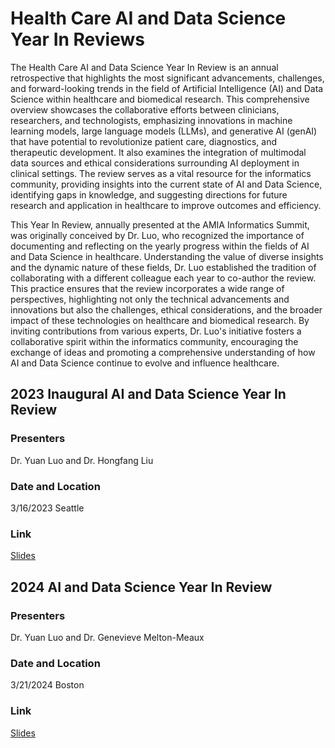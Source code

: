 # Health Care AI and Data Science Year In Reviews
The Health Care AI and Data Science Year In Review is an annual retrospective that highlights the most significant advancements, challenges, and forward-looking trends in the field of Artificial Intelligence (AI) and Data Science within healthcare and biomedical research. This comprehensive overview showcases the collaborative efforts between clinicians, researchers, and technologists, emphasizing innovations in machine learning models, large language models (LLMs), and generative AI (genAI) that have potential to revolutionize patient care, diagnostics, and therapeutic development. It also examines the integration of multimodal data sources and ethical considerations surrounding AI deployment in clinical settings. The review serves as a vital resource for the informatics community, providing insights into the current state of AI and Data Science, identifying gaps in knowledge, and suggesting directions for future research and application in healthcare to improve outcomes and efficiency.

This Year In Review, annually presented at the AMIA Informatics Summit, was originally conceived by Dr. Luo, who recognized the importance of documenting and reflecting on the yearly progress within the fields of AI and Data Science in healthcare. Understanding the value of diverse insights and the dynamic nature of these fields, Dr. Luo established the tradition of collaborating with a different colleague each year to co-author the review. This practice ensures that the review incorporates a wide range of perspectives, highlighting not only the technical advancements and innovations but also the challenges, ethical considerations, and the broader impact of these technologies on healthcare and biomedical research. By inviting contributions from various experts, Dr. Luo's initiative fosters a collaborative spirit within the informatics community, encouraging the exchange of ideas and promoting a comprehensive understanding of how AI and Data Science continue to evolve and influence healthcare.

## 2023 Inaugural AI and Data Science Year In Review 
### Presenters
Dr. Yuan Luo and Dr. Hongfang Liu 
### Date and Location
3/16/2023 Seattle
### Link
[Slides](slides/AMIA2023_Summit_AI_YIR_share.pptx)

## 2024 AI and Data Science Year In Review 
### Presenters
Dr. Yuan Luo and Dr. Genevieve Melton-Meaux
### Date and Location
3/21/2024 Boston
### Link
[Slides](slides/AMIA2024_Summit_AI_YIR_share.pdf)
